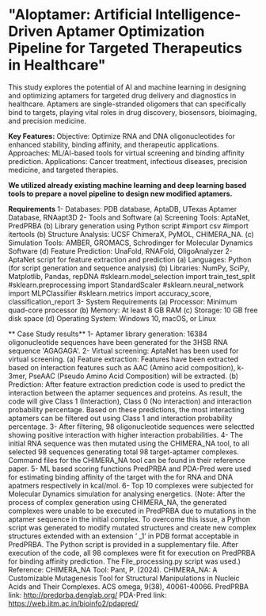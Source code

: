 # "AIoptamer: Artificial Intelligence-Driven Aptamer Optimization Pipeline for Targeted Therapeutics in Healthcare"
This study explores the potential of AI and machine learning in designing and optimizing aptamers for targeted drug delivery and diagnostics in healthcare. Aptamers are single-stranded oligomers that can specifically bind to targets, playing vital roles in drug discovery, biosensors, bioimaging, and precision medicine.

**Key Features:**
Objective: Optimize RNA and DNA oligonucleotides for enhanced stability, binding affinity, and therapeutic applications.
Approaches: ML/AI-based tools for virtual screening and binding affinity prediction.
Applications: Cancer treatment, infectious diseases, precision medicine, and targeted therapies.

**We utilized already existing machine learning and deep learning based tools to prepare a novel pipeline to design new modified aptamers.**

**Requirements**
1- Databases: PDB database, AptaDB, UTexas Aptamer Database, RNAapt3D
2- Tools and Software
  (a) Screening Tools: AptaNet, PredPRBA
  (b) Library generation using Python script
      #import csv
      #import itertools
  (b) Structure Analysis: UCSF ChimeraX, PyMOL, CHIMERA_NA.
  (c) Simulation Tools: AMBER, GROMACS, Schrodinger for Molecular Dynamics Software
  (d) Feature Prediction: UnaFold, RNAFold, OligoAnalyzer
2- AptaNet script for feature extraction and prediction
  (a) Languages: Python (for script generation and sequence analysis)
  (b) Libraries: NumPy, SciPy, Matplotlib, Pandas, repDNA
         #sklearn.model_selection import train_test_split
         #sklearn.preprocessing import StandardScaler
         #sklearn.neural_network import MLPClassifier
         #sklearn.metrics import accuracy_score, classification_report
3- System Requirements
  (a) Processor: Minimum quad-core processor
  (b) Memory: At least 8 GB RAM
  (c) Storage: 10 GB free disk space
  (d) Operating System: Windows 10, macOS, or Linux

 ** Case Study results**
  1- Aptamer library generation: 16384 oligonucleotide sequences have been generated for the 3HSB RNA sequence 'AGAGAGA'.
  2- Virtual screening: AptaNet has been used for virtual screening. 
     (a) Feature extraction: Features have been extracted based on interaction features such as AAC (Amino acid composition), k-3mer, PseAAC (Pseudo Amino Acid Composition) will be extracted.
     (b) Prediction: After feature extraction prediction code is used to predict the interaction between the aptamer sequences and proteins. As result, the code will give Class 1 (Interaction), Class 0 (No interaction) and interaction probability percentage. Based on these predictions, the most interacting aptamers can be filtered out using Class 1 and interaction probability percentage.
  3- After filtering, 98 oligonucleotide sequences were selectted showing positive interaction with higher interaction probabilities.
  4- The initial RNA sequence was then mutated using the CHIMERA_NA tool, to all selected 98 sequences generating total 98 target-aptamer complexes. Command files for the CHIMERA_NA tool can be found in their reference paper. 
  5- ML based scoring functions PredPRBA and PDA-Pred were used for estimating binding affinity of the target with the for RNA and DNA apatmers respectively in kcal/mol.
  6- Top 10 complexes were subjected for Molecular Dynamics simulation for analysing energetics.
(Note: After the process of complex generation using CHIMERA_NA, the generated complexes were unable to be executed in PredPRBA due to mutations in the aptamer sequence in the initial complex. To overcome this issue, a Python script was generated to modify mutated structures and create new complex structures extended with an extension ’ _1’ in PDB format acceptable in PredPRBA. The Python script is provided in a supplementary file. After execution of the code, all 98 complexes were fit for execution on PredPRBA for binding affinity prediction. The File_processing.py script was used.)
  Reference:
  CHIMERA_NA Tool: Pant, P. (2024). CHIMERA_NA: A Customizable Mutagenesis Tool for Structural Manipulations in Nucleic Acids and Their Complexes. ACS omega, 9(38), 40061-40066.
  PredPRBA link: http://predprba.denglab.org/
  PDA-Pred link: https://web.iitm.ac.in/bioinfo2/pdapred/
